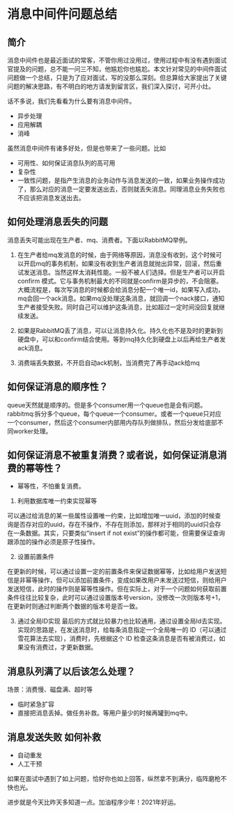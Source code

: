 # 消息中间件问题总结
## 简介
消息中间件也是最近面试的常客，不管你用过没用过，使用过程中有没有遇到面试官提及的问题，总不能一问三不知，他尴尬你也尴尬。本文针对常见的中间件面试问题做一个总结，只是为了应对面试，写的没那么深刻。但总算给大家提出了关键问题的解决思路，有不明白的地方请发到留言区，我们深入探讨，可开小灶。

话不多说，我们先看看为什么要有消息中间件。
* 异步处理
* 应用解耦
* 消峰

虽然消息中间件有诸多好处，但是也带来了一些问题。比如

* 可用性、如何保证消息队列的高可用
* 复杂性
* 一致性问题，是指产生消息的业务动作与消息发送的一致，如果业务操作成功了，那么对应的消息一定要发送出去，否则就丢失消息。同理消息业务失败也不应该把消息发送出去。

## 如何处理消息丢失的问题
消息丢失可能出现在生产者、mq、消费者。下面以RabbitMQ举例。

1. 在生产者给mq发消息的时候，由于网络等原因，消息没有收到，这个时候可以开启mq的事务机制，如果没有收到生产者消息就抛出异常，回滚，然后重试发送消息。当然这样太消耗性能。一般不被人们选择。但是生产者可以开启confirm 模式。它与事务机制最大的不同就是confirm是异步的，不会阻塞。大概流程是，每次写消息的时候都会给消息分配一个唯一id，如果写入成功，mq会回一个ack消息。如果mq没处理这条消息，就回调一个nack接口，通知生产者接受失败。同时自己可以维护这条消息，比如超过一定时间没回复就继续发送。

2. 如果是RabbitMQ丢了消息，可以让消息持久化。持久化也不是及时的更新到硬盘中，可以和confirm结合使用。等到mq持久化到硬盘上以后再给生产者发ack消息。

3. 消费端丢失数据，不开启自动ack机制，当消费完了再手动ack给mq

## 如何保证消息的顺序性？
queue天然就是顺序的。但是多个consumer用一个queue也是会有问题。
rabbitmq:拆分多个queue，每个queue一个consumer。或者一个queue只对应一个consumer，然后这个consumer内部用内存队列做排队，然后分发给底部不同worker处理。
## 如何保证消息不被重复消费？或者说，如何保证消息消费的幂等性？
* 幂等性，不怕重复消费。
1. 利用数据库唯一约束实现幂等

可以通过给消息的某一些属性设置唯一约束，比如增加唯一uuid，添加的时候查询是否存对应的uuid，存在不操作，不存在则添加，那样对于相同的uuid只会存在一条数据。其实，只要类似“insert if not exist”的操作都可能，但需要保证查询跟添加的操作必须是原子性操作。

2. 设置前置条件

在更新的时候，可以通过设置一定的前置条件来保证数据幂等，比如给用户发送短信是非幂等操作，但可以添加前置条件，变成如果改用户未发送过短信，则给用户发送短信，此时的操作则是幂等性操作。但在实际上，对于一个问题如何获取前置条件往往比较复杂，此时可以通过设置版本号version，没修改一次则版本号+1，在更新时则通过判断两个数据的版本号是否一致。

3. 通过全局ID实现
最后的方式就比较暴力也比较通用，通过设置全局Id去实现。实现的思路是，在发送消息时，给每条消息指定一个全局唯一的 ID（可以通过雪花算法去实现），消费时，先根据这个 ID 检查这条消息是否有被消费过，如果没有消费过，才更新数据。


##  消息队列满了以后该怎么处理？
场景：消费慢、磁盘满、超时等
* 临时紧急扩容
* 直接把消息丢掉。做任务补救。等用户量少的时候再罐到mq中。

##  消息发送失败 如何补救
* 自动重发
* 人工干预

如果在面试中遇到了如上问题，恰好你也如上回答，纵然拿不到满分，临阵磨枪不快也光。

进步就是今天比昨天多知道一点。加油程序少年！2021年好运。